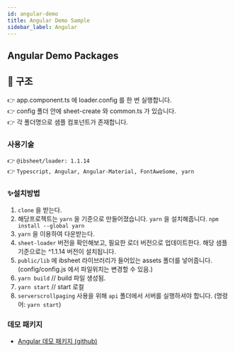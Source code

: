 ```yaml
---
id: angular-demo
title: Angular Demo Sample
sidebar_label: Angular
---
```


## Angular Demo Packages

## 📖 구조

👉 app.component.ts 에 loader.config 를 한 번 실행합니다. <br/>
👉 config 폴더 안에 sheet-create 와 common.ts 가 있습니다. <br/>
👉 각 폴더명으로 샘플 컴포넌트가 존재합니다.

### 사용기술

👉 `@ibsheet/loader: 1.1.14` <br/>
👉 `Typescript, Angular, Angular-Material, FontAweSome, yarn`

### ✨설치방법

1. `clone` 을 받는다.
2. 해당프로젝트는 `yarn` 을 기준으로 만들어졌습니다. `yarn` 을 설치해줍니다. `npm install --global yarn`
3. `yarn` 을 이용하여 다운받는다.
4. `sheet-loader` 버전을 확인해보고, 필요한 로더 버전으로 업데이트한다. 해당 샘플 기준으로는 ^1.1.14 버전이 설치됩니다.
5. `public/lib` 에 ibsheet 라이브러리가 들어있는 assets 폴더를 넣어줍니다. (config/config.js 에서 파일위치는 변경할 수 있음.)
6. `yarn build` // build 파일 생성됨.
7. `yarn start` // start 로컬
8. `serverscrollpaging` 사용을 위해 `api` 폴더에서 서버를 실행하셔야 합니다. (명령어: `yarn start`)


### 데모 패키지

* [Angular 데모 패키지 (github)](https://github.com/ibsheet/loader-angular-guide-sample)
<!-- * [Angular 데모 패키지 (stackblitz)](https://stackblitz.com/edit/github-qggetz-xqvocg?file=src%2Fapp%2Fapp.component.ts,src%2Findex.html) -->
